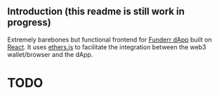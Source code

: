 ## Introduction (this readme is still work in progress)

Extremely barebones but functional frontend for [Funderr dApp](https://github.com/accurec/Funderr) built on [React](https://react.dev/). It uses [ethers.js](https://docs.ethers.org/v6/) to facilitate the integration between the web3 wallet/browser and the dApp. 

# TODO

